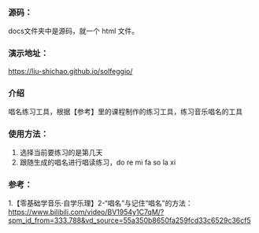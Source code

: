 ### 源码：
docs文件夹中是源码，就一个 html 文件。

### 演示地址：
https://liu-shichao.github.io/solfeggio/


### 介绍
唱名练习工具，根据【参考】里的课程制作的练习工具，练习音乐唱名的工具


### 使用方法：
1. 选择当前要练习的是第几天
2. 跟随生成的唱名进行唱读练习，do re mi fa so la xi


### 参考：
1.【零基础学音乐·自学乐理】2-“唱名”与记住“唱名”的方法： https://www.bilibili.com/video/BV1954y1C7qM/?spm_id_from=333.788&vd_source=55a350b8650fa259fcd33c6529c36cf5